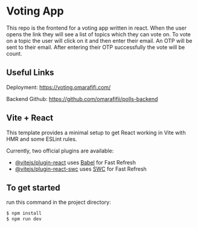 # Voting App

This repo is the frontend for a voting app written in react. When the user opens the link they will see a list of topics which they can vote on. To vote on a topic the user will click on it and then enter their email. An OTP will be sent to their email. After entering their OTP successfully the vote will be count.

## Useful Links

Deployment: https://voting.omarafifi.com/

Backend Github: https://github.com/omarafifii/polls-backend

## Vite + React

This template provides a minimal setup to get React working in Vite with HMR and some ESLint rules.

Currently, two official plugins are available:

- [@vitejs/plugin-react](https://github.com/vitejs/vite-plugin-react/blob/main/packages/plugin-react/README.md) uses [Babel](https://babeljs.io/) for Fast Refresh
- [@vitejs/plugin-react-swc](https://github.com/vitejs/vite-plugin-react-swc) uses [SWC](https://swc.rs/) for Fast Refresh

## To get started

run this command in the project directory:

```bash
$ npm install
$ npm run dev
```

